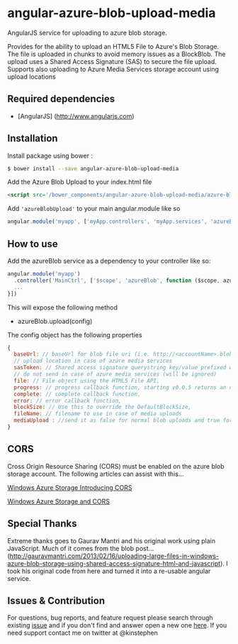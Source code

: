 angular-azure-blob-upload-media
=========================

AngularJS service for uploading to azure blob storage.

Provides for the ability to upload an HTML5 File to Azure's Blob Storage. The file is uploaded in chunks to avoid memory issues as a BlockBlob. The upload uses a Shared Access Signature (SAS) to secure the file upload. Supports also uploading to Azure Media Services storage account using upload locations

Required dependencies
-----------------------
* [AngularJS] (http://www.angularjs.com) 

Installation
-----------------------

Install package using bower : 

```bash
$ bower install --save angular-azure-blob-upload-media
```

Add the Azure Blob Upload to your index.html file 
```HTML
<script src='/bower_components/angular-azure-blob-upload-media/azure-blob-upload.js'></script>
```

Add `'azureBlobUpload'` to your main angular.module like so
```javascript
angular.module('myapp', ['myApp.controllers', 'myApp.services', 'azureBlobUpload']);
````

How to use
-------------
Add the azureBlob service as a dependency to your controller like so:
```javascript
angular.module('myapp')
  .controller('MainCtrl', ['$scope', 'azureBlob', function ($scope, azureBlob) {
  ...
}])
```

This will expose the following method

* azureBlob.upload(config)

The config object has the following properties

```javascript
{
  baseUrl: // baseUrl for blob file uri (i.e. http://<accountName>.blob.core.windows.net/<container>/<blobname>),
  // upload location in case of azure media services
  sasToken: // Shared access signature querystring key/value prefixed with ?,
  // do not send in case of azure media services (will be ignored)
  file: // File object using the HTML5 File API,
  progress: // progress callback function, starting v0.0.5 returns an object with bytesUploaded, fileSize & percentComplete,
  complete: // complete callback function,
  error: // error callback function,
  blockSize: // Use this to override the DefaultBlockSize,
  fileName: // filename to use in case of media uploads
  mediaUpload : //send it as false for normal blob uploads and true for media services uploads
}
```


CORS
-------------

Cross Origin Resource Sharing (CORS) must be enabled on the azure blob storage account. The following articles can assist with this...

[Windows Azure Storage Introducing CORS](http://blogs.msdn.com/b/windowsazurestorage/archive/2014/02/03/windows-azure-storage-introducing-cors.aspx)

[Windows Azure Storage and CORS](http://www.contentmaster.com/azure/windows-azure-storage-cors/)


Special Thanks 
-------------

Extreme thanks goes to Gaurav Mantri and his original work using plain JavaScript. Much of it comes from the blob post...
(http://gauravmantri.com/2013/02/16/uploading-large-files-in-windows-azure-blob-storage-using-shared-access-signature-html-and-javascript). I took his original code from here and turned it into a re-usable angular service.


Issues & Contribution
-------------

For questions, bug reports, and feature request please search through existing [issue](https://github.com/kinstephen/angular-azure-blob-upload/issues) and if you don't find and answer open a new one  [here](https://github.com/kinstephen/angular-azure-blob-upload/issues/new). If you need support contact me on twitter at @kinstephen



